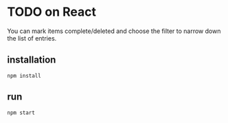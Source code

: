 # TODO on React

You can mark items complete/deleted and choose the filter to narrow down the list of entries.

## installation

`npm install`

## run

`npm start`
